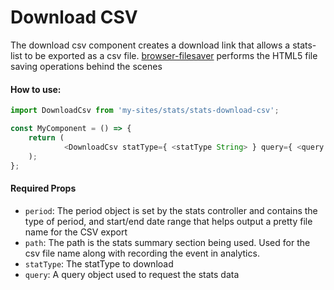 Download CSV
============
The download csv component creates a download link that allows a stats-list to be exported as a csv file.  [browser-filesaver](https://github.com/tmpvar/browser-filesaver) performs the HTML5 file saving operations behind the scenes

#### How to use:

```js
import DownloadCsv from 'my-sites/stats/stats-download-csv';

const MyComponent = () => {
    return (
			<DownloadCsv statType={ <statType String> } query={ <query Object> } path={ <path String> } period={ <period Object> } />;
    );
};
```

#### Required Props

* `period`: The period object is set by the stats controller and contains the type of period, and start/end date range that helps output a pretty file name for the CSV export
* `path`: The path is the stats summary section being used.  Used for the csv file name along with recording the event in analytics.
* `statType`: The statType to download
* `query`: A query object used to request the stats data
